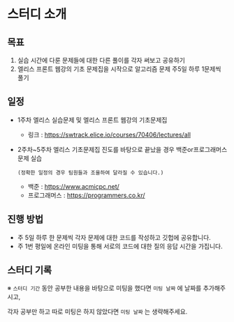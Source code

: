 # 스터디 소개

## 목표

1. 실습 시간에 다룬 문제들에 대한 다른 풀이를 각자 써보고 공유하기
2. 엘리스 프론트 웹강의 기초 문제집을 시작으로 알고리즘 문제 주5일 하루 1문제씩 풀기

## 일정

- 1주차 엘리스 실습문제 및 엘리스 프론트 웹강의 기초문제집
    - 링크 : https://swtrack.elice.io/courses/70406/lectures/all

- 2주차~5주차 엘리스 기초문제집 진도를 바탕으로 끝났을 경우 백준or프로그래머스 문제 실습
    
      (정확한 일정의 경우 팀원들과 조율하여 달라질 수 있습니다.)
    
    - 백준 : https://www.acmicpc.net/
    - 프로그래머스 : https://programmers.co.kr/

## 진행 방법

- 주 5일 하루 한 문제씩 각자 문제에 대한 코드를 작성하고 깃헙에 공유합니다.
- 주 1번 평일에 온라인 미팅을 통해 서로의 코드에 대한 질의 응답 시간을 가집니다.

## 스터디 기록

※ `스터디 기간` 동안 공부한 내용을 바탕으로 미팅을 했다면 `미팅 날짜` 에 날짜를 추가해주시고,

각자 공부만 하고 따로 미팅은 하지 않았다면 `미팅 날짜` 는 생략해주세요.